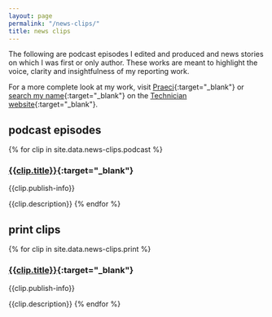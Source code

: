 ```yaml
---
layout: page
permalink: "/news-clips/"
title: news clips
---
```


The following are podcast episodes I edited and produced and news stories on which I was first or only author. These works are meant to highlight the voice, clarity and insightfulness of my reporting work.

For a more complete look at my work, visit [Praeci]({{site.praeci_link}}){:target="_blank"} or [search my name]({{site.tech_articles_link}}){:target="_blank"} on the [Technician website]({{site.technician_link}}){:target="_blank"}.

## podcast episodes

{% for clip in site.data.news-clips.podcast %}
### [{{clip.title}}](clip.link){:target="_blank"}

{{clip.publish-info}}

{{clip.description}}
{% endfor %}

## print clips

{% for clip in site.data.news-clips.print %}
### [{{clip.title}}](clip.link){:target="_blank"}

{{clip.publish-info}}

{{clip.description}}
{% endfor %}